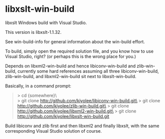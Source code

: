 # libxslt-win-build

libxslt Windows build with Visual Studio.

This version is libxslt-1.1.32.

See win-build-info for general information about the
win-build effort.

To build, simply open the required solution file, and
you know how to use Visual Studio, right?
(or perhaps this is the wrong place for you.)

Depends on libxml2-win-build and hence libiconv-win-build and zlib-win-build, currently some hard references
assuming all three libiconv-win-build, zlib-win-build, and libxml2-win-build sit next to libxslt-win-build.

Basically, in a command prompt:

> \> cd {somewhere}\\\
> \> git clone http://github.com/kiyolee/libiconv-win-build.git\
> \> git clone http://github.com/kiyolee/zlib-win-build.git\
> \> git clone http://github.com/kiyolee/libxml2-win-build.git\
> \> git clone http://github.com/kiyolee/libxslt-win-build.git

Build libiconv and zlib first and then libxml2 and finally libxslt, with the same corresponding Visual Studio solution of course.
